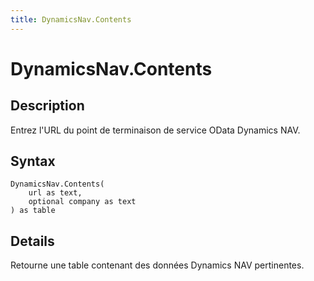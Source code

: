 ```yaml
---
title: DynamicsNav.Contents
---
```


# DynamicsNav.Contents


## Description

Entrez l&#39;URL du point de terminaison de service OData Dynamics NAV.


## Syntax

```powerquery
DynamicsNav.Contents(
    url as text,
    optional company as text
) as table
```


## Details

Retourne une table contenant des données Dynamics NAV pertinentes. 


